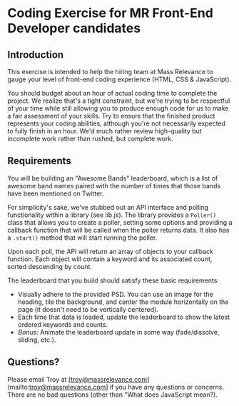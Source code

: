 # Coding Exercise for MR Front-End Developer candidates

## Introduction

This exercise is intended to help the hiring team at Mass Relevance to gauge your level of front-end coding experience (HTML, CSS & JavaScript).

You should budget about an hour of actual coding time to complete the project. We realize that's a tight constraint, but we're trying to be respectful of your time while still allowing you to produce enough code for us to make a fair assessment of your skills. Try to ensure that the finished product represents your coding abilities, although you're not necessarily expected to fully finish in an hour. We'd much rather review high-quality but incomplete work rather than rushed, but complete work.

## Requirements

You will be building an "Awesome Bands" leaderboard, which is a list of awesome band names paired with the number of times that those bands have been mentioned on Twitter.

For simplicity's sake, we've stubbed out an API interface and polling functionality within a library (see lib.js). The library provides a `Poller()` class that allows you to create a poller, setting some options and providing a callback function that will be called when the poller returns data. It also has a `.start()` method that will start running the poller.

Upon each poll, the API will return an array of objects to your callback function. Each object will contain a keyword and its associated count, sorted descending by count.

The leaderboard that you build should satisfy these basic requirements:

* Visually adhere to the provided PSD. You can use an image for the heading, tile the background, and center the module horizontally on the page (it doesn't need to be vertically centered).
* Each time that data is loaded, update the leaderboard to show the latest ordered keywords and counts.
* *Bonus:* Animate the leaderboard update in some way (fade/dissolve, sliding, etc.).

## Questions?

Please email Troy at [troy@massrelevance.com](mailto:troy@massrelevance.com] if you have any questions or concerns. There are no bad questions (other than "What does JavaScript mean?).